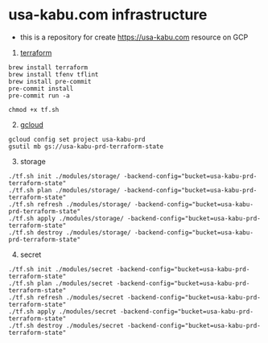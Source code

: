 # usa-kabu.com infrastructure

* this is a repository for create <https://usa-kabu.com> resource on GCP

1. [terraform](https://www.terraform.io/)

```code
brew install terraform
brew install tfenv tflint
brew install pre-commit
pre-commit install
pre-commit run -a

chmod +x tf.sh
```

2. [gcloud](https://cloud.google.com/sdk/docs/install)

```code
gcloud config set project usa-kabu-prd
gsutil mb gs://usa-kabu-prd-terraform-state
```

3. storage

```code
./tf.sh init ./modules/storage/ -backend-config="bucket=usa-kabu-prd-terraform-state"
./tf.sh plan ./modules/storage/ -backend-config="bucket=usa-kabu-prd-terraform-state"
./tf.sh refresh ./modules/storage/ -backend-config="bucket=usa-kabu-prd-terraform-state"
./tf.sh apply ./modules/storage/ -backend-config="bucket=usa-kabu-prd-terraform-state"
./tf.sh destroy ./modules/storage/ -backend-config="bucket=usa-kabu-prd-terraform-state"
```

4. secret

```code
./tf.sh init ./modules/secret -backend-config="bucket=usa-kabu-prd-terraform-state"
./tf.sh plan ./modules/secret -backend-config="bucket=usa-kabu-prd-terraform-state"
./tf.sh refresh ./modules/secret -backend-config="bucket=usa-kabu-prd-terraform-state"
./tf.sh apply ./modules/secret -backend-config="bucket=usa-kabu-prd-terraform-state"
./tf.sh destroy ./modules/secret -backend-config="bucket=usa-kabu-prd-terraform-state"
```

